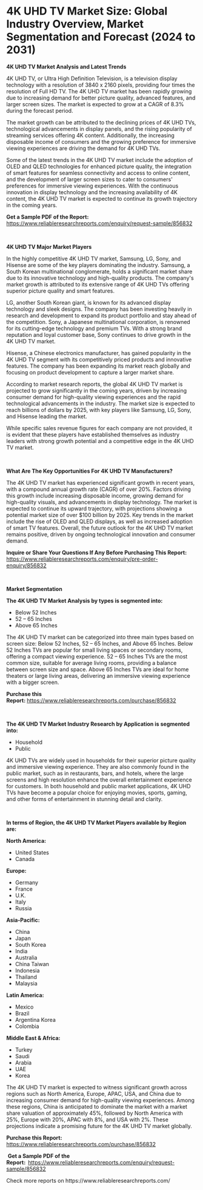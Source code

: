 <p><h1>4K UHD TV Market Size: Global Industry Overview, Market Segmentation and Forecast (2024 to 2031)</h1></p><p><strong>4K UHD TV Market Analysis and Latest Trends</strong></p>
<p><p>4K UHD TV, or Ultra High Definition Television, is a television display technology with a resolution of 3840 x 2160 pixels, providing four times the resolution of Full HD TV. The 4K UHD TV market has been rapidly growing due to increasing demand for better picture quality, advanced features, and larger screen sizes. The market is expected to grow at a CAGR of 8.3% during the forecast period.</p><p>The market growth can be attributed to the declining prices of 4K UHD TVs, technological advancements in display panels, and the rising popularity of streaming services offering 4K content. Additionally, the increasing disposable income of consumers and the growing preference for immersive viewing experiences are driving the demand for 4K UHD TVs.</p><p>Some of the latest trends in the 4K UHD TV market include the adoption of OLED and QLED technologies for enhanced picture quality, the integration of smart features for seamless connectivity and access to online content, and the development of larger screen sizes to cater to consumers' preferences for immersive viewing experiences. With the continuous innovation in display technology and the increasing availability of 4K content, the 4K UHD TV market is expected to continue its growth trajectory in the coming years.</p></p>
<p><strong>Get a Sample PDF of the Report:&nbsp;</strong> <a href="https://www.reliableresearchreports.com/enquiry/request-sample/856832">https://www.reliableresearchreports.com/enquiry/request-sample/856832</a></p>
<p>&nbsp;</p>
<p><strong>4K UHD TV Major Market Players</strong></p>
<p><p>In the highly competitive 4K UHD TV market, Samsung, LG, Sony, and Hisense are some of the key players dominating the industry. Samsung, a South Korean multinational conglomerate, holds a significant market share due to its innovative technology and high-quality products. The company's market growth is attributed to its extensive range of 4K UHD TVs offering superior picture quality and smart features. </p><p>LG, another South Korean giant, is known for its advanced display technology and sleek designs. The company has been investing heavily in research and development to expand its product portfolio and stay ahead of the competition. Sony, a Japanese multinational corporation, is renowned for its cutting-edge technology and premium TVs. With a strong brand reputation and loyal customer base, Sony continues to drive growth in the 4K UHD TV market.</p><p>Hisense, a Chinese electronics manufacturer, has gained popularity in the 4K UHD TV segment with its competitively priced products and innovative features. The company has been expanding its market reach globally and focusing on product development to capture a larger market share. </p><p>According to market research reports, the global 4K UHD TV market is projected to grow significantly in the coming years, driven by increasing consumer demand for high-quality viewing experiences and the rapid technological advancements in the industry. The market size is expected to reach billions of dollars by 2025, with key players like Samsung, LG, Sony, and Hisense leading the market.</p><p>While specific sales revenue figures for each company are not provided, it is evident that these players have established themselves as industry leaders with strong growth potential and a competitive edge in the 4K UHD TV market.</p></p>
<p>&nbsp;</p>
<p><strong>What Are The Key Opportunities For 4K UHD TV Manufacturers?</strong></p>
<p><p>The 4K UHD TV market has experienced significant growth in recent years, with a compound annual growth rate (CAGR) of over 20%. Factors driving this growth include increasing disposable income, growing demand for high-quality visuals, and advancements in display technology. The market is expected to continue its upward trajectory, with projections showing a potential market size of over $100 billion by 2025. Key trends in the market include the rise of OLED and QLED displays, as well as increased adoption of smart TV features. Overall, the future outlook for the 4K UHD TV market remains positive, driven by ongoing technological innovation and consumer demand.</p></p>
<p><strong>Inquire or Share Your Questions If Any Before Purchasing This Report:</strong> <a href="https://www.reliableresearchreports.com/enquiry/pre-order-enquiry/856832">https://www.reliableresearchreports.com/enquiry/pre-order-enquiry/856832</a></p>
<p>&nbsp;</p>
<p><strong>Market Segmentation</strong></p>
<p><strong>The 4K UHD TV Market Analysis by types is segmented into:</strong></p>
<p><ul><li>Below 52 Inches</li><li>52 – 65 Inches</li><li>Above 65 Inches</li></ul></p>
<p><p>The 4K UHD TV market can be categorized into three main types based on screen size: Below 52 Inches, 52 – 65 Inches, and Above 65 Inches. Below 52 Inches TVs are popular for small living spaces or secondary rooms, offering a compact viewing experience. 52 – 65 Inches TVs are the most common size, suitable for average living rooms, providing a balance between screen size and space. Above 65 Inches TVs are ideal for home theaters or large living areas, delivering an immersive viewing experience with a bigger screen.</p></p>
<p><strong>Purchase this Report:&nbsp;</strong><a href="https://www.reliableresearchreports.com/purchase/856832">https://www.reliableresearchreports.com/purchase/856832</a></p>
<p>&nbsp;</p>
<p><strong>The 4K UHD TV Market Industry Research by Application is segmented into:</strong></p>
<p><ul><li>Household</li><li>Public</li></ul></p>
<p><p>4K UHD TVs are widely used in households for their superior picture quality and immersive viewing experience. They are also commonly found in the public market, such as in restaurants, bars, and hotels, where the large screens and high resolution enhance the overall entertainment experience for customers. In both household and public market applications, 4K UHD TVs have become a popular choice for enjoying movies, sports, gaming, and other forms of entertainment in stunning detail and clarity.</p></p>
<p>&nbsp;</p>
<p><strong>In terms of Region, the 4K UHD TV Market Players available by Region are:</strong></p>
<p>
    <p> <strong> North America: </strong>
        <ul>
            <li>United States</li>
            <li>Canada</li>
        </ul>
        </p> 
    <p> <strong> Europe: </strong>
        <ul>
            <li>Germany</li>
            <li>France</li>
            <li>U.K.</li>
            <li>Italy</li>
            <li>Russia</li>
        </ul>
        </p> 
    <p> <strong> Asia-Pacific: </strong>
        <ul>
            <li>China</li>
            <li>Japan</li>
            <li>South Korea</li>
            <li>India</li>
            <li>Australia</li>
            <li>China Taiwan</li>
            <li>Indonesia</li>
            <li>Thailand</li>
            <li>Malaysia</li>
        </ul>
        </p> 
    <p> <strong> Latin America: </strong>
        <ul>
            <li>Mexico</li>
            <li>Brazil</li>
            <li>Argentina Korea</li>
            <li>Colombia</li>
        </ul>
        </p> 
    <p> <strong> Middle East & Africa: </strong>
        <ul>
            <li>Turkey</li>
            <li>Saudi</li>
            <li>Arabia</li>
            <li>UAE</li>
            <li>Korea</li>
        </ul>
    </p>
    </p>
<p><p>The 4K UHD TV market is expected to witness significant growth across regions such as North America, Europe, APAC, USA, and China due to increasing consumer demand for high-quality viewing experiences. Among these regions, China is anticipated to dominate the market with a market share valuation of approximately 45%, followed by North America with 25%, Europe with 20%, APAC with 8%, and USA with 2%. These projections indicate a promising future for the 4K UHD TV market globally.</p></p>
<p><strong>Purchase this Report: </strong><a href="https://www.reliableresearchreports.com/purchase/856832">https://www.reliableresearchreports.com/purchase/856832</a></p>
<p>&nbsp;<strong>Get a Sample PDF of the Report:&nbsp;&nbsp;</strong><a href="https://www.reliableresearchreports.com/enquiry/request-sample/856832">https://www.reliableresearchreports.com/enquiry/request-sample/856832</a></p>
<p><strong></strong></p>
<p>Check more reports on https://www.reliableresearchreports.com/</p>